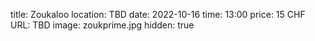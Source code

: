 title: Zoukaloo
location: TBD
date: 2022-10-16
time: 13:00
price: 15 CHF
URL: TBD
image: zoukprime.jpg
hidden: true